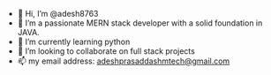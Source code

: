 - 👋 Hi, I’m @adesh8763
- 👀 I’m a passionate MERN stack developer with a solid foundation in JAVA.
- 🌱 I’m currently learning python
- 💞️ I’m looking to collaborate on full stack projects
- 📫 my email address: adeshprasaddashmtech@gmail.com

<!---
adesh8763/adesh8763 is a ✨ special ✨ repository because its `README.md` (this file) appears on your GitHub profile.
You can click the Preview link to take a look at your changes.
--->
